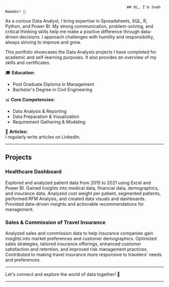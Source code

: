                                                           ## Hi, I'm Sneh Namdev! 👋



As a curious Data Analyst, I bring expertise in Spreadsheets, SQL, R, Python, and Power BI. My strong communication, problem-solving, and critical thinking skills help me make a positive difference through data-driven decisions. I approach challenges with humility and responsibility, always striving to improve and grow.

This portfolio showcases the Data Analysis projects I have completed for academic and self-learning purposes. It also provides an overview of my skills and certificates.

🎓 **Education:**  
- Post Graduate Diploma in Management  
- Bachelor's Degree in Civil Engineering  

📊 **Core Competencies:**  
- Data Analysis & Reporting  
- Data Preparation & Visualization  
- Requirement Gathering & Modeling  

📝 **Articles:**  
I regularly write articles on LinkedIn.

---

## Projects

### Healthcare Dashboard
Explored and analyzed patient data from 2015 to 2021 using Excel and Power BI. Gained insights into medical data, financial data, demographics, and insurance data. Analyzed cost weight per patient, segmented patients, performed RFM Analysis, and created data visuals and dashboards. Provided data-driven insights and actionable recommendations for management.

### Sales & Commission of Travel Insurance
Analyzed sales and commission data to help insurance companies gain insights into market preferences and customer demographics. Optimized sales strategies, tailored insurance offerings, enhanced customer satisfaction and retention, and improved risk management practices. Contributed to making travel insurance more responsive to travelers' needs and preferences.

---

Let's connect and explore the world of data together! 🚀

---
